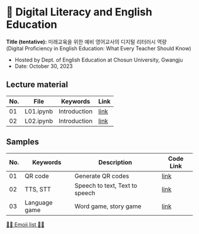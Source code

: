 # 🌱 Digital Literacy and English Education
**Title (tentative):**
미래교육을 위한 예비 영어교사의 디지털 리터러시 역량   
(Digital Proficiency in English Education: What Every Teacher Should Know)


- Hosted by Dept. of English Education at Chosun University, Gwangju
- Date: October 30, 2023

## Lecture material

|No.|File|Keywords|Link|
|--|--|--|--|
|01|L01.ipynb|Introduction|[link](https://github.com/MK316/workshops/blob/main/2023CSU/CU_lecture01.ipynb)|
|02|L02.ipynb|Introduction|[link](https://github.com/MK316/workshops/blob/main/2023CSU/CU_lecture02.ipynb)|

## Samples

|No.|Keywords|Description|Code Link|
|--|--|--|--|
|01|QR code|Generate QR codes|[link]()|
|02|TTS, STT|Speech to text, Text to speech|[link]()|
|03|Language game|Word game, story game|[link]()|

[💜💙 Emoji list 💙💜](https://gist.github.com/rxaviers/7360908)


